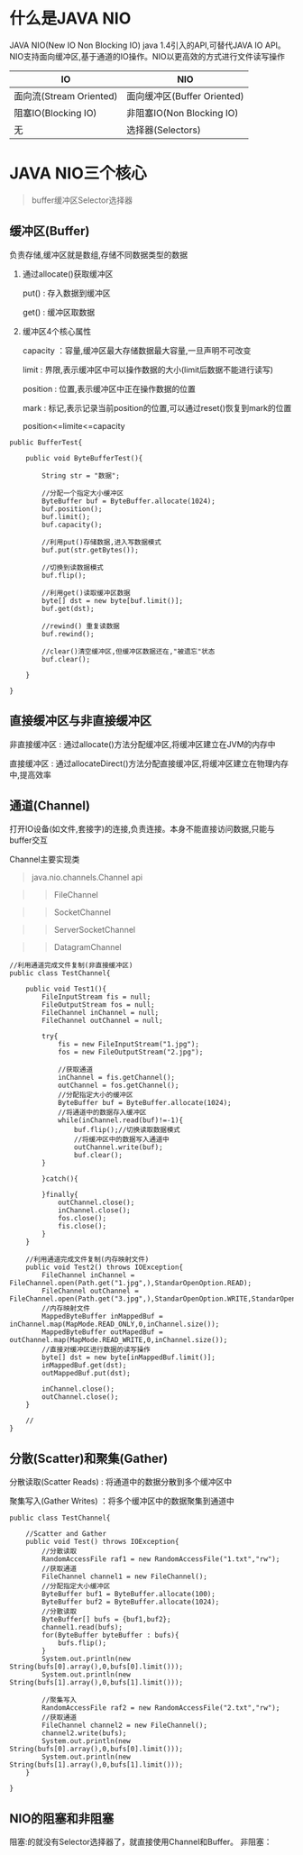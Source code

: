 # 什么是JAVA NIO

JAVA NIO(New IO Non Blocking IO)  java 1.4引入的API,可替代JAVA IO API。NIO支持面向缓冲区,基于通道的IO操作。NIO以更高效的方式进行文件读写操作

 IO | NIO 
------------- | ------------- 
 面向流(Stream Oriented) | 面向缓冲区(Buffer Oriented) 
 阻塞IO(Blocking IO) | 非阻塞IO(Non Blocking IO) 
 无 | 选择器(Selectors) 

# JAVA NIO三个核心
>buffer缓冲区Selector选择器


## 缓冲区(Buffer) 
 负责存储,缓冲区就是数组,存储不同数据类型的数据

 1. 通过allocate()获取缓冲区

    put() : 存入数据到缓冲区

    get() : 缓冲区取数据

2. 缓冲区4个核心属性 

    capacity ：容量,缓冲区最大存储数据最大容量,一旦声明不可改变

    limit : 界限,表示缓冲区中可以操作数据的大小(limit后数据不能进行读写)

    position : 位置,表示缓冲区中正在操作数据的位置

    mark : 标记,表示记录当前position的位置,可以通过reset()恢复到mark的位置

    position<=limite<=capacity

 ```
 public BufferTest{

     public void ByteBufferTest(){

         String str = "数据";

         //分配一个指定大小缓冲区
         ByteBuffer buf = ByteBuffer.allocate(1024);
         buf.position();
         buf.limit();
         buf.capacity();

         //利用put()存储数据,进入写数据模式
         buf.put(str.getBytes());

         //切换到读数据模式
         buf.flip();

         //利用get()读取缓冲区数据
         byte[] dst = new byte[buf.limit()];
         buf.get(dst);

         //rewind() 重复读数据
         buf.rewind();

         //clear()清空缓冲区,但缓冲区数据还在,"被遗忘"状态
         buf.clear();

     }

 }
 ```

 ## 直接缓冲区与非直接缓冲区

 非直接缓冲区 : 通过allocate()方法分配缓冲区,将缓冲区建立在JVM的内存中

 直接缓冲区 : 通过allocateDirect()方法分配直接缓冲区,将缓冲区建立在物理内存中,提高效率

 ## 通道(Channel) 

打开IO设备(如文件,套接字)的连接,负责连接。本身不能直接访问数据,只能与buffer交互

Channel主要实现类
>java.nio.channels.Channel api

>>FileChannel

>>SocketChannel

>>ServerSocketChannel

>>DatagramChannel



```
//利用通道完成文件复制(非直接缓冲区)
public class TestChannel{

    public void Test1(){
        FileInputStream fis = null;
        FileOutputStream fos = null;
        FileChannel inChannel = null;
        FileChannel outChannel = null;

        try{
            fis = new FileInputStream("1.jpg");
            fos = new FileOutputStream("2.jpg");
        
            //获取通道
            inChannel = fis.getChannel();
            outChannel = fos.getChannel();
            //分配指定大小的缓冲区
            ByteBuffer buf = ByteBuffer.allocate(1024);
            //将通道中的数据存入缓冲区
            while(inChannel.read(buf)!=-1){
                buf.flip();//切换读取数据模式
                //将缓冲区中的数据写入通道中
                outChannel.write(buf);
                buf.clear();
        }
            
        }catch(){

        }finally{
            outChannel.close();
            inChannel.close();
            fos.close();
            fis.close();
        }
    }

    //利用通道完成文件复制(内存映射文件)
    public void Test2() throws IOException{
        FileChannel inChannel = FileChannel.open(Path.get("1.jpg",),StandarOpenOption.READ);
        FileChannel outChannel = FileChannel.open(Path.get("3.jpg",),StandarOpenOption.WRITE,StandarOpenOption.READ);
        //内存映射文件
        MappedByteBuffer inMappedBuf = inChannel.map(MapMode.READ_ONLY,0,inChannel.size());
        MappedByteBuffer outMapedBuf = outChannel.map(MapMode.READ_WRITE,0,inChannel.size());
        //直接对缓冲区进行数据的读写操作
        byte[] dst = new byte[inMappedBuf.limit()];
        inMappedBuf.get(dst);
        outMappedBuf.put(dst);

        inChannel.close();
        outChannel.close();
    }

    //
}
```

## 分散(Scatter)和聚集(Gather)

分散读取(Scatter Reads) : 将通道中的数据分散到多个缓冲区中

聚集写入(Gather Writes) ：将多个缓冲区中的数据聚集到通道中

```
public class TestChannel{

    //Scatter and Gather
    public void Test() throws IOException{
        //分散读取
        RandomAccessFile raf1 = new RandomAccessFile("1.txt","rw");
        //获取通道
        FileChannel channel1 = new FileChannel();
        //分配指定大小缓冲区
        ByteBuffer buf1 = ByteBuffer.allocate(100);
        ByteBuffer buf2 = ByteBuffer.allocate(1024);
        //分散读取
        ByteBuffer[] bufs = {buf1,buf2};
        channel1.read(bufs);
        for(ByteBuffer byteBuffer : bufs){
            bufs.flip();
        }
        System.out.println(new String(bufs[0].array(),0,bufs[0].limit()));
        System.out.println(new String(bufs[1].array(),0,bufs[1].limit()));

        //聚集写入
        RandomAccessFile raf2 = new RandomAccessFile("2.txt","rw");
        //获取通道
        FileChannel channel2 = new FileChannel();
        channel2.write(bufs);
        System.out.println(new String(bufs[0].array(),0,bufs[0].limit()));
        System.out.println(new String(bufs[1].array(),0,bufs[1].limit()));
    }

}
```

## NIO的阻塞和非阻塞
阻塞:的就没有Selector选择器了，就直接使用Channel和Buffer。
非阻塞：
